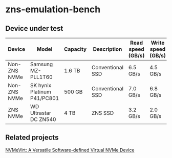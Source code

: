# zns-emulation-bench


## Device under test


| Device | Model | Capacity | Description | Read speed (GB/s) | Write speed (GB/s) | Read IOPS | Write IOPS |
|--------|-------|----------|-------------| ----------|-------------|----|---------- |
| Non-ZNS NVMe | Samsung MZ-PLL1T60 | 1.6 TB | Conventional SSD | 6.5 GB/s | 4.5 GB/s | 150k IOPS | 100k IOPS |
| Non-ZNS NVMe | SK hynix Platinum P41/PC801 | 500 GB | Conventional SSD | 7.0 GB/s | 6.8 GB/s | 960k IOPS | 1000k IOPS |
| ZNS NVMe | WD Ultrastar DC ZN540 | 4 TB | ZNS SSD | 3.2 GB/s | 2.0 GB/s | 450k IOPS | 180k IOPS |



## Related projects

[NVMeVirt: A Versatile Software-defined Virtual NVMe Device](https://www.usenix.org/conference/fast23/presentation/kim-sang-hoon)
